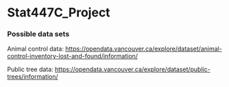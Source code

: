 # Stat447C_Project

### Possible data sets
Animal control data: https://opendata.vancouver.ca/explore/dataset/animal-control-inventory-lost-and-found/information/

Public tree data: https://opendata.vancouver.ca/explore/dataset/public-trees/information/
